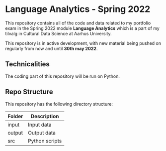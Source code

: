 # Language Analytics - Spring 2022 
This repository contains all of the code and data related to my portfolio exam in the Spring 2022 module **Language Analytics** which is a part of my tilvalg in Cultural Data Science at Aarhus University.  

This repository is in active development, with new material being pushed on regularly from now and until **30th may 2022**.

## Technicalities 
The coding part of this repository will be run on Python. 

## Repo Structure  
This repository has the following directory structure:  

| Folder | Description |
| ----------- | ----------- |
| input | Input data |
| output | Output data |
| src | Python scripts |

